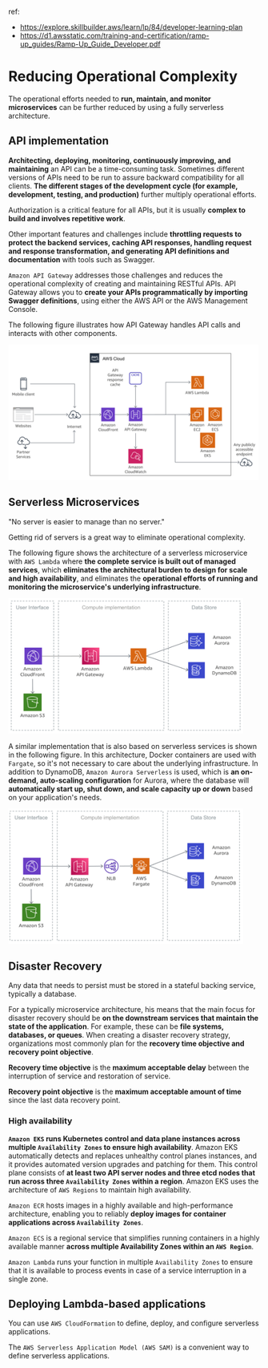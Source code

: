 ref: 
- https://explore.skillbuilder.aws/learn/lp/84/developer-learning-plan
- https://d1.awsstatic.com/training-and-certification/ramp-up_guides/Ramp-Up_Guide_Developer.pdf

# **Reducing Operational Complexity**
The operational efforts needed to **run, maintain, and monitor microservices** can be further reduced by using a fully serverless architecture.

## **API implementation**
**Architecting, deploying, monitoring, continuously improving, and maintaining** an API can be a time-consuming task. Sometimes different versions of APIs need to be run to assure backward compatibility for all clients. **The different stages of the development cycle (for example, development, testing, and production)** further multiply operational
efforts.

Authorization is a critical feature for all APIs, but it is usually **complex to build and involves repetitive work**.

Other important features and challenges include **throttling requests to protect the backend services, caching API responses, handling request and response transformation, and generating API definitions and documentation** with tools such as Swagger.

`Amazon API Gateway` addresses those challenges and reduces the operational complexity of creating and maintaining RESTful APIs. API Gateway allows you to **create your APIs programmatically by importing Swagger definitions**, using either the AWS API or the AWS Management Console.

The following figure illustrates how API Gateway handles API calls and interacts with other components.

<img src="./img/aws2.png" width="500" height="270" alt="road_map" align=center/>

## **Serverless Microservices**
"No server is easier to manage than no server."

Getting rid of servers is a great way to eliminate operational complexity.

The following figure shows the architecture of a serverless microservice with `AWS Lambda` where **the complete service is built out of managed services**, which **eliminates the architectural burden to design for scale and high availability**, and eliminates the **operational efforts of running and monitoring the microservice's underlying infrastructure**.

<img src="./img/aws3.png" width="470" height="270" alt="road_map" align=center/>

A similar implementation that is also based on serverless services is shown in the following figure. In this architecture, Docker containers are used with `Fargate`, so it's not necessary to care about the underlying infrastructure. In addition to DynamoDB, `Amazon Aurora Serverless` is used, which is **an on-demand, auto-scaling configuration** for Aurora, where the database will **automatically start up, shut down, and scale capacity up or down** based on your application's needs.

<img src="./img/aws4.png" width="470" height="270" alt="road_map" align=center/>

## **Disaster Recovery**
Any data that needs to persist must be stored in a stateful backing service, typically a database.

For a typically microservice architecture, his means that the main focus for disaster recovery should be **on the downstream services that maintain the state of the application**. For example, these can be **file systems, databases, or queues**. When creating a disaster recovery strategy, organizations most commonly plan for the **recovery time objective and recovery point objective**.

**Recovery time objective** is the **maximum acceptable delay** between the interruption of service and restoration of service. 

**Recovery point objective** is the **maximum acceptable amount of time** since the last data recovery point.

### **High availability**
**`Amazon EKS` runs Kubernetes control and data plane instances across multiple `Availability Zones` to ensure high availability**. Amazon EKS automatically detects and replaces unhealthy control planes instances, and it provides automated version upgrades and patching for them. This control plane consists of **at least two API server nodes and three etcd nodes that run across three `Availability Zones` within a region**. Amazon EKS uses the architecture of `AWS Regions` to maintain high availability.

`Amazon ECR` hosts images in a highly available and high-performance architecture, enabling you to reliably **deploy images for container applications across `Availability Zones`**.

`Amazon ECS` is a regional service that simplifies running containers in a highly available manner **across multiple Availability Zones within an `AWS Region`**.

`Amazon Lambda` runs your function in multiple `Availability Zones` to ensure that it is available to process events in case of a service interruption in a single zone.

## **Deploying Lambda-based applications**
You can use `AWS CloudFormation` to define, deploy, and configure serverless applications.

The `AWS Serverless Application Model (AWS SAM)` is a convenient way to define serverless applications.